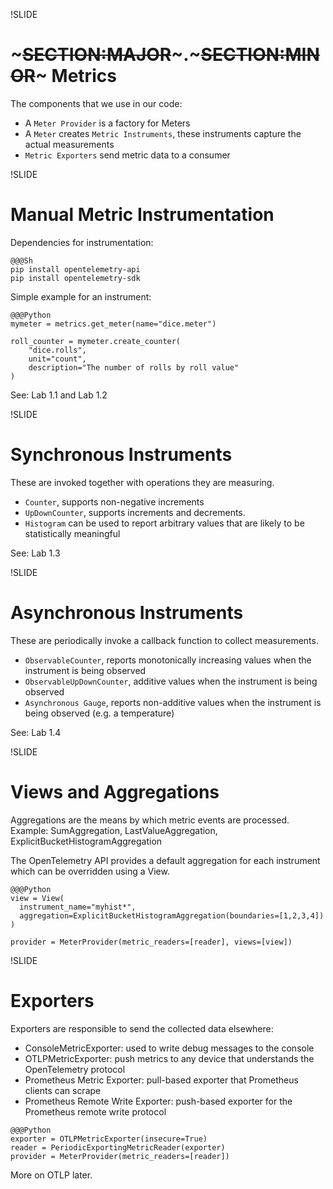 !SLIDE

# ~~~SECTION:MAJOR~~~.~~~SECTION:MINOR~~~ Metrics

The components that we use in our code:

* A `Meter Provider` is a factory for Meters
* A `Meter` creates `Metric Instruments`, these instruments capture the actual measurements
* `Metric Exporters` send metric data to a consumer

!SLIDE

# Manual Metric Instrumentation

Dependencies for instrumentation:

    @@@Sh
    pip install opentelemetry-api
    pip install opentelemetry-sdk

Simple example for an instrument:

    @@@Python
    mymeter = metrics.get_meter(name="dice.meter")

    roll_counter = mymeter.create_counter(
        "dice.rolls",
        unit="count",
        description="The number of rolls by roll value"
    )

See: Lab 1.1 and Lab 1.2

!SLIDE

# Synchronous Instruments

These are invoked together with operations they are measuring.

* `Counter`, supports non-negative increments
* `UpDownCounter`, supports increments and decrements.
* `Histogram` can be used to report arbitrary values that are likely to be statistically meaningful

See: Lab 1.3

!SLIDE

# Asynchronous Instruments

These are periodically invoke a callback function to collect measurements.

* `ObservableCounter`, reports monotonically increasing values when the instrument is being observed
* `ObservableUpDownCounter`, additive values when the instrument is being observed
* `Asynchronous Gauge`, reports non-additive values when the instrument is being observed (e.g. a temperature)

See: Lab 1.4

!SLIDE

# Views and Aggregations

Aggregations are the means by which metric events are processed. Example: SumAggregation, LastValueAggregation, ExplicitBucketHistogramAggregation

The OpenTelemetry API provides a default aggregation for each instrument which can be overridden using a View.

    @@@Python
    view = View(
      instrument_name="myhist*",
      aggregation=ExplicitBucketHistogramAggregation(boundaries=[1,2,3,4])
    )

    provider = MeterProvider(metric_readers=[reader], views=[view])

!SLIDE

# Exporters

Exporters are responsible to send the collected data elsewhere:

* ConsoleMetricExporter: used to write debug messages to the console
* OTLPMetricExporter: push metrics to any device that understands the OpenTelemetry protocol
* Prometheus Metric Exporter: pull-based exporter that Prometheus clients can scrape
* Prometheus Remote Write Exporter: push-based exporter for the Prometheus remote write protocol

<!-- -->

    @@@Python
    exporter = OTLPMetricExporter(insecure=True)
    reader = PeriodicExportingMetricReader(exporter)
    provider = MeterProvider(metric_readers=[reader])

More on OTLP later.

